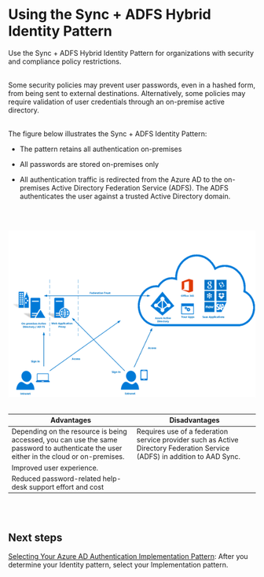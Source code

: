 # Using the Sync + ADFS Hybrid Identity Pattern
Use the Sync + ADFS Hybrid Identity Pattern for organizations with security and compliance policy restrictions. 
<br />
<br />

Some security policies may prevent user passwords, even in a hashed form, from being sent to external  destinations. Alternatively, some policies may require validation of user credentials through an on-premise active  directory. 
<br />
<br />

The figure below illustrates the Sync + ADFS Identity Pattern: 
- The pattern retains all authentication on-premises
	
- All passwords are stored on-premises only
- All authentication traffic is redirected from the Azure AD to the on-premises Active Directory Federation Service (ADFS). The ADFS authenticates the user against a trusted Active Directory domain. 
<br />
<br />

![SyncADFS](https://github.com/alvarovitta/Azure-Identity/blob/master/images/SyncADFS.png)
<br />
<br />

|**Advantages** | **Disadvantages** |  
| -------------| -------------| 
| Depending on the resource is being accessed, you can use the same password to authenticate the user either in the cloud or on-premises. | Requires use of a federation service provider such as Active Directory Federation Service (ADFS) in addition to AAD Sync.|
| Improved user experience. | |
| Reduced password-related help-desk support effort and cost ||
<br />
<br />

## Next steps
[Selecting Your Azure AD Authentication Implementation Pattern](1.7-Selecting-your-Azure-AD-Authentication-Implementation-Pattern.md):  After you determine your Identity pattern, select your Implementation pattern.


